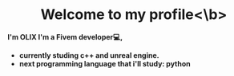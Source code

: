 <h1 align="center"><b>Welcome to my profile<\b></h1>

I'm **OLIX** I'm a Fivem developer💻,
- currently studing c++ and unreal engine.
- next programming language that i'll study: python
